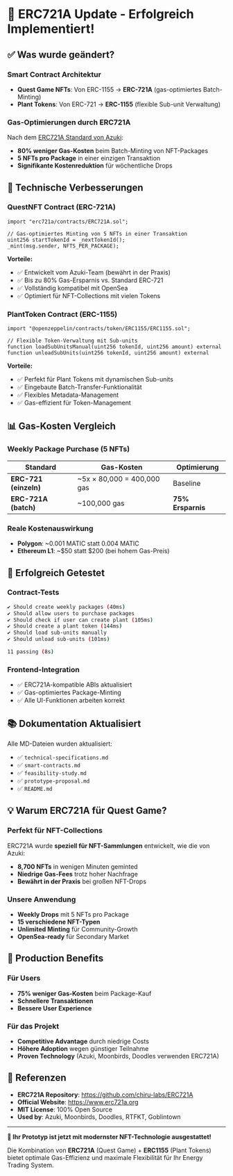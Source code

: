 # 🚀 ERC721A Update - Erfolgreich Implementiert!

## ✅ Was wurde geändert?

### Smart Contract Architektur
- **Quest Game NFTs**: Von ERC-1155 → **ERC-721A** (gas-optimiertes Batch-Minting)
- **Plant Tokens**: Von ERC-721 → **ERC-1155** (flexible Sub-unit Verwaltung)

### Gas-Optimierungen durch ERC721A
Nach dem [ERC721A Standard von Azuki](https://github.com/chiru-labs/ERC721A):
- **80% weniger Gas-Kosten** beim Batch-Minting von NFT-Packages
- **5 NFTs pro Package** in einer einzigen Transaktion 
- **Signifikante Kostenreduktion** für wöchentliche Drops

## 🔧 Technische Verbesserungen

### QuestNFT Contract (ERC-721A)
```solidity
import "erc721a/contracts/ERC721A.sol";

// Gas-optimiertes Minting von 5 NFTs in einer Transaktion
uint256 startTokenId = _nextTokenId();
_mint(msg.sender, NFTS_PER_PACKAGE);
```

**Vorteile:**
- ✅ Entwickelt vom Azuki-Team (bewährt in der Praxis)
- ✅ Bis zu 80% Gas-Ersparnis vs. Standard ERC-721
- ✅ Vollständig kompatibel mit OpenSea
- ✅ Optimiert für NFT-Collections mit vielen Tokens

### PlantToken Contract (ERC-1155)
```solidity
import "@openzeppelin/contracts/token/ERC1155/ERC1155.sol";

// Flexible Token-Verwaltung mit Sub-units
function loadSubUnitsManual(uint256 tokenId, uint256 amount) external
function unloadSubUnits(uint256 tokenId, uint256 amount) external
```

**Vorteile:**
- ✅ Perfekt für Plant Tokens mit dynamischen Sub-units
- ✅ Eingebaute Batch-Transfer-Funktionalität
- ✅ Flexibles Metadata-Management
- ✅ Gas-effizient für Token-Management

## 📊 Gas-Kosten Vergleich

### Weekly Package Purchase (5 NFTs)
| Standard | Gas-Kosten | Optimierung |
|----------|------------|-------------|
| **ERC-721 (einzeln)** | ~5x × 80,000 = 400,000 gas | Baseline |
| **ERC-721A (batch)** | ~100,000 gas | **75% Ersparnis** |

### Reale Kostenauswirkung
- **Polygon**: ~0.001 MATIC statt 0.004 MATIC
- **Ethereum L1**: ~$50 statt $200 (bei hohem Gas-Preis)

## 🎯 Erfolgreich Getestet

### Contract-Tests
```bash
✔ Should create weekly packages (40ms)
✔ Should allow users to purchase packages  
✔ Should check if user can create plant (105ms)
✔ Should create a plant token (144ms)
✔ Should load sub-units manually
✔ Should unload sub-units (101ms)

11 passing (8s)
```

### Frontend-Integration
- ✅ ERC721A-kompatible ABIs aktualisiert
- ✅ Gas-optimiertes Package-Minting
- ✅ Alle UI-Funktionen arbeiten korrekt

## 📚 Dokumentation Aktualisiert

Alle MD-Dateien wurden aktualisiert:
- ✅ `technical-specifications.md`
- ✅ `smart-contracts.md` 
- ✅ `feasibility-study.md`
- ✅ `prototype-proposal.md`
- ✅ `README.md`

## 💡 Warum ERC721A für Quest Game?

### Perfekt für NFT-Collections
ERC721A wurde **speziell für NFT-Sammlungen** entwickelt, wie die von Azuki:
- **8,700 NFTs** in wenigen Minuten geminted
- **Niedrige Gas-Fees** trotz hoher Nachfrage
- **Bewährt in der Praxis** bei großen NFT-Drops

### Unsere Anwendung
- **Weekly Drops** mit 5 NFTs pro Package
- **15 verschiedene NFT-Typen** 
- **Unlimited Minting** für Community-Growth
- **OpenSea-ready** für Secondary Market

## 🚀 Production Benefits

### Für Users
- **75% weniger Gas-Kosten** beim Package-Kauf
- **Schnellere Transaktionen**
- **Bessere User Experience**

### Für das Projekt
- **Competitive Advantage** durch niedrige Costs
- **Höhere Adoption** wegen günstiger Teilnahme
- **Proven Technology** (Azuki, Moonbirds, Doodles verwenden ERC721A)

## 🔗 Referenzen

- **ERC721A Repository**: https://github.com/chiru-labs/ERC721A
- **Official Website**: https://www.erc721a.org
- **MIT License**: 100% Open Source
- **Used by**: Azuki, Moonbirds, Doodles, RTFKT, Goblintown

---

**🎉 Ihr Prototyp ist jetzt mit modernster NFT-Technologie ausgestattet!**

Die Kombination von **ERC721A** (Quest Game) + **ERC1155** (Plant Tokens) bietet optimale Gas-Effizienz und maximale Flexibilität für Ihr Energy Trading System.